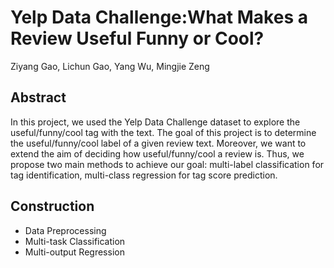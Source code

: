 # Yelp Data Challenge:What Makes a Review Useful Funny or Cool?
Ziyang Gao, Lichun Gao, Yang Wu, Mingjie Zeng
## Abstract
In this project, we used the Yelp Data Challenge dataset to explore the useful/funny/cool tag with the text.  The goal of this project is to determine the useful/funny/cool label of a given review text. Moreover, we want to extend the aim of deciding how useful/funny/cool a review is. Thus, we propose two main methods to achieve our goal: multi-label classification for tag identification, multi-class regression for tag score prediction.
## Construction
- Data Preprocessing 
- Multi-task Classification
- Multi-output Regression
